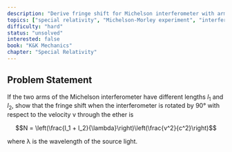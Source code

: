 ```yaml
---
description: "Derive fringe shift for Michelson interferometer with arms of different lengths"
topics: ["special relativity", "Michelson-Morley experiment", "interferometry"]
difficulty: "hard"
status: "unsolved"
interested: false
book: "K&K Mechanics"
chapter: "Special Relativity"
---
```


## Problem Statement
If the two arms of the Michelson interferometer have different lengths $l_1$ and $l_2$, show that the fringe shift when the interferometer is rotated by 90° with respect to the velocity v through the ether is

$$N = \left(\frac{l_1 + l_2}{\lambda}\right)\left(\frac{v^2}{c^2}\right)$$

where λ is the wavelength of the source light.
